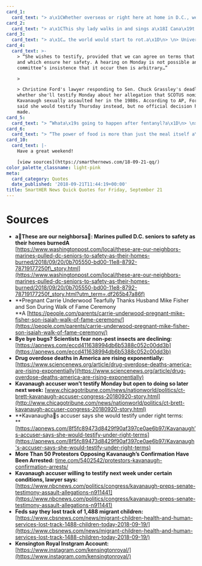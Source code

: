 ```yaml
---
card_1:
  card_text: "> a\x1CWhether overseas or right here at home in D.C., we didna\x19t think a\x14 we just knew we needed to act. Thata\x19s the Marine in all of us.a\x1D\n> \n> Marine Capt. Trey Gregory, who rushed into a senior public housing complex in DC alongside fellow Marines and firefighters to rescue residents. 10 people had minor injuries but everyone survived. The DC Fire Chief said that might not have been the case without the Marines."
card_2:
  card_text: "> a\x1CThis shy lady walks in and sings a\x18I Cana\x19t Make You Love Mea\x19 and the show turned into full color.”\n> \n> Simon Cowell, speaking about Carrie Underwood's audition at American Idol 14 years ago as he honored the Country Music Star receiving her star on the Hollywood Walk of Fame."
card_3:
  card_text: "> a\x1C… the world would start to rot.a\x1D\n> \n> University of Delaware entomologist Doug Tallamy on why we need non-pest insects, like ladybugs, bees, fireflies, moths, and butterflies. While challenging to research and quantify, scientists say they see signs these type of insects are on the decline, but they don't know why; mosquitoes and tic populations appear just fine."
card_4:
  card_text: >-
    > “She wishes to testify, provided that we can agree on terms that are fair
    and which ensure her safety. A hearing on Monday is not possible and the
    committee’s insistence that it occur then is arbitrary…”

    > 

    > Christine Ford's lawyer responding to Sen. Chuck Grassley's deadline on
    whether she'll testify Monday about her allegation that SCOTUS nominee Brett
    Kavanaugh sexually assaulted her in the 1980s. According to AP, Ford's atty
    said she would testify Thursday instead, but no official decision has been
    made.
card_5:
  card_text: "> “Whata\x19s going to happen after fentanyl?a\x1D\n> \n> Dr. Hawre Jalal of the University of Pittsburgh, on a recent study he co-authored that examined drug overdose statistics over a 38-year period. According to the study, while America is hyper-focused on the opioid epidemic, our drug overdose problem is far more wide-ranging and complex than any one drug. Nearly 600,000 Americans died from a drug overdose from 1979 - 2016."
card_6:
  card_text: "> “The power of food is more than just the meal itself a\x14 it is the story behind it. And when you get to know the story of the recipe, you get to know the person behind it.”\n> \n> HRH Meghan Markle, The Duchess of Sussex, at the launch lunch of a\x18Together: Our Community Cookbooka\x19 celebrating the Hubb community kitchen, which was created by a diverse group of London women displaced after a horrific high rise apartment fire in 2017."
card_10:
  card_text: |-
    Have a great weekend!

    [view sources](https://smarthernews.com/18-09-21-qq/)
color_palette_classname: light-pink
meta:
  card_category: Quotes
  date_published: '2018-09-21T11:44:19+00:00'
title: SmartHER News Quick Quotes for Friday, September 21
---
```

Sources
=======

*   **aThese are our neighborsa: Marines pulled D.C. seniors to safety as their homes burnedA**  
    [https://www.washingtonpost.com/local/these-are-our-neighbors-marines-pulled-dc-seniors-to-safety-as-their-homes-burned/2018/09/20/0b705550-bd00-11e8-8792-78719177250f\_story.html](https://www.washingtonpost.com/local/these-are-our-neighbors-marines-pulled-dc-seniors-to-safety-as-their-homes-burned/2018/09/20/0b705550-bd00-11e8-8792-78719177250f_story.html?utm_term=.df265b47a86f)
*   **Pregnant Carrie Underwood Tearfully Thanks Husband Mike Fisher and Son During Walk of Fame Ceremony  
    **A [https://people.com/parents/carrie-underwood-pregnant-mike-fisher-son-isaiah-walk-of-fame-ceremony/](https://people.com/parents/carrie-underwood-pregnant-mike-fisher-son-isaiah-walk-of-fame-ceremony/)
*   **Bye bye bugs? Scientists fear non-pest insects are declining:** [https://apnews.com/eccd411638994db6b5388c052c00dd3b](https://apnews.com/eccd411638994db6b5388c052c00dd3b)
*   **Drug overdose deaths in America are rising exponentially:** [https://www.sciencenews.org/article/drug-overdose-deaths-america-are-rising-exponentially](https://www.sciencenews.org/article/drug-overdose-deaths-america-are-rising-exponentially)
*   **Kavanaugh accuser won’t testify Monday but open to doing so later next week:** [www.chicagotribune.com/news/nationworld/politics/ct-brett-kavanaugh-accuser-congress-20180920-story.html](http://www.chicagotribune.com/news/nationworld/politics/ct-brett-kavanaugh-accuser-congress-20180920-story.html)
*   **Kavanaughas accuser says she would testify under right terms:  
    **[https://apnews.com/8f5fc89473d8429f90af397ce0ae6b97/Kavanaugh’s-accuser-says-she-would-testify-under-right-terms](https://apnews.com/8f5fc89473d8429f90af397ce0ae6b97/Kavanaugh's-accuser-says-she-would-testify-under-right-terms)
*   **More Than 50 Protestors Opposing Kavanaugh’s Confirmation Have Been Arrested:** [time.com/5402542/protestors-kavanaugh-confirmation-arrests/](http://time.com/5402542/protestors-kavanaugh-confirmation-arrests/)
*   **Kavanaugh accuser willing to testify next week under certain conditions, lawyer says:**  
    [https://www.nbcnews.com/politics/congress/kavanaugh-preps-senate-testimony-assault-allegations-n911441](https://www.nbcnews.com/politics/congress/kavanaugh-preps-senate-testimony-assault-allegations-n911441)
*   **Feds say they lost track of 1,488 migrant children:** [https://www.cbsnews.com/news/migrant-children-health-and-human-services-lost-track-1488-children-today-2018-09-19/](https://www.cbsnews.com/news/migrant-children-health-and-human-services-lost-track-1488-children-today-2018-09-19/)
*   **Kensington Royal Instgram Account:**  
    [https://www.instagram.com/kensingtonroyal/](https://www.instagram.com/kensingtonroyal/)